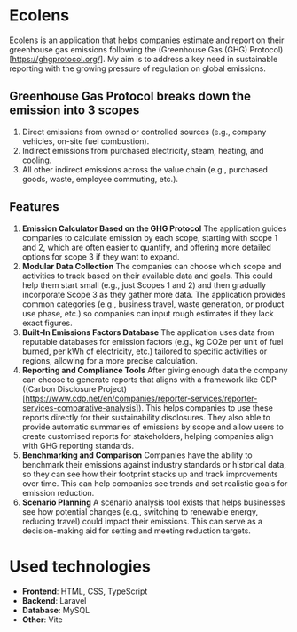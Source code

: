 # Ecolens

Ecolens is an application that helps companies estimate and report on their greenhouse gas emissions following the (Greenhouse Gas (GHG) Protocol)[https://ghgprotocol.org/]. My aim is to address a key need in sustainable reporting with the growing pressure of regulation on global emissions.

## Greenhouse Gas Protocol breaks down the emission into 3 scopes

1. Direct emissions from owned or controlled sources (e.g., company vehicles, on-site fuel combustion).
2. Indirect emissions from purchased electricity, steam, heating, and cooling.
3. All other indirect emissions across the value chain (e.g., purchased goods, waste, employee commuting, etc.).

## Features

1. **Emission Calculator Based on the GHG Protocol**
The application guides companies to calculate emission by each scope, starting with scope 1 and 2, which are often easier to quantify, and offering more detailed options for scope 3 if they want to expand.
2. **Modular Data Collection**
The companies can choose which scope and activities to track based on their available data and goals. This could help them start small (e.g., just Scopes 1 and 2) and then gradually incorporate Scope 3 as they gather more data. The application provides common categories (e.g., business travel, waste generation, or product use phase, etc.) so companies can input rough estimates if they lack exact figures.
3. **Built-In Emissions Factors Database**
The application uses data from reputable databases for emission factors (e.g., kg CO2e per unit of fuel burned, per kWh of electricity, etc.) tailored to specific activities or regions,  allowing for a more precise calculation.
4. **Reporting and Compliance Tools**
After giving enough data the company can choose to generate reports that aligns with a framework like CDP ((Carbon Disclosure Project)[https://www.cdp.net/en/companies/reporter-services/reporter-services-comparative-analysis]). This helps companies to use these reports directly for their sustainability disclosures.
They also able to provide automatic summaries of emissions by scope and allow users to create customised reports for stakeholders, helping companies align with GHG reporting standards.
5. **Benchmarking and Comparison**
Companies have the ability to benchmark their emissions against industry standards or historical data, so they can see how their footprint stacks up and track improvements over time. This can help companies see trends and set realistic goals for emission reduction.
6. **Scenario Planning**
A scenario analysis tool exists that helps businesses see how potential changes (e.g., switching to renewable energy, reducing travel) could impact their emissions. This can serve as a decision-making aid for setting and meeting reduction targets.

# Used technologies

- **Frontend**: HTML, CSS, TypeScript
- **Backend**: Laravel
- **Database**: MySQL
- **Other**: Vite
